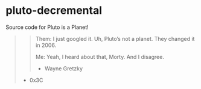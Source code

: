 # pluto-decremental
 Source code for Pluto is a Planet!
 
 >> Them: I just googled it. Uh, Pluto’s not a planet. They changed it in 2006.
 >> 
 >> Me: Yeah, I heard about that, Morty. And I disagree.
 >> 
 >> - Wayne Gretzky
 >
 > - 0x3C
